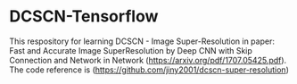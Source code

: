 # DCSCN-Tensorflow

This respository for learning DCSCN - Image Super-Resolution in paper:
Fast and Accurate Image SuperResolution by Deep CNN with Skip Connection and Network in Network
(https://arxiv.org/pdf/1707.05425.pdf). The code reference is 
(https://github.com/jiny2001/dcscn-super-resolution)
